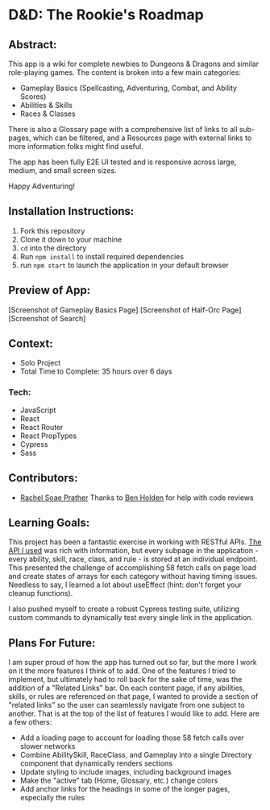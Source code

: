 # D&D: The Rookie's Roadmap

## Abstract:
[//]: <> (Briefly describe what you built and its features. What problem is the app solving? How does this application solve that problem?)
This app is a wiki for complete newbies to Dungeons & Dragons and similar role-playing games. The content is broken into a few main categories:
- Gameplay Basics (Spellcasting, Adventuring, Combat, and Ability Scores)
- Abilities & Skills
- Races & Classes

There is also a Glossary page with a comprehensive list of links to all sub-pages, which can be filtered, and a Resources page with external links to more information folks might find useful.

The app has been fully E2E UI tested and is responsive across large, medium, and small screen sizes.

Happy Adventuring!

## Installation Instructions:
[//]: <> (What steps does a person have to take to get your app cloned down and running?)
1. Fork this repository
2. Clone it down to your machine
3. `cd` into the directory
4. Run `npm install` to install required dependencies
5. run `npm start` to launch the application in your default browser

## Preview of App:
[//]: <> (Provide ONE gif or screenshot of your application - choose the "coolest" piece of functionality to show off.)
[Screenshot of Gameplay Basics Page]
[Screenshot of Half-Orc Page]
[Screenshot of Search]

## Context:
[//]: <> (Give some context for the project here. How long did you have to work on it? How far into the Turing program are you?)
- Solo Project
- Total Time to Complete: 35 hours over 6 days

### Tech:
- JavaScript
- React
- React Router
- React PropTypes
- Cypress
- Sass

## Contributors:
[//]: <> (Who worked on this application? Link to their GitHubs.)
- [Rachel Soae Prather](https://github.com/rachelsoae)
Thanks to [Ben Holden](https://github.com/BenHolden010) for help with code reviews

## Learning Goals:
[//]: <> (What were the learning goals of this project? What tech did you work with?)
This project has been a fantastic exercise in working with RESTful APIs. [The API I used](https://www.dnd5eapi.co/docs/) was rich with information, but every subpage in the application - every ability, skill, race, class, and rule - is stored at an individual endpoint. This presented the challenge of accomplishing 58 fetch calls on page load and create states of arrays for each category without having timing issues. Needless to say, I learned a lot about useEffect (hint: don't forget your cleanup functions).

I also pushed myself to create a robust Cypress testing suite, utilizing custom commands to dynamically test every single link in the application.

## Plans For Future:
[//]: <> (What are 2-3 wins you have from this project? What were some challenges you faced - and how did you get over them?)
I am super proud of how the app has turned out so far, but the more I work on it the more features I think of to add. One of the features I tried to implement, but ultimately had to roll back for the sake of time, was the addition of a "Related Links" bar. On each content page, if any abilities, skills, or rules are referenced on that page, I wanted to provide a section of "related links" so the user can seamlessly navigate from one subject to another. That is at the top of the list of features I would like to add. Here are a few others:

- Add a loading page to account for loading those 58 fetch calls over slower networks
- Combine AbilitySkill, RaceClass, and Gameplay into a single Directory component that dynamically renders sections
- Update styling to include images, including background images
- Make the "active" tab (Home, Glossary, etc.) change colors
- Add anchor links for the headings in some of the longer pages, especially the rules